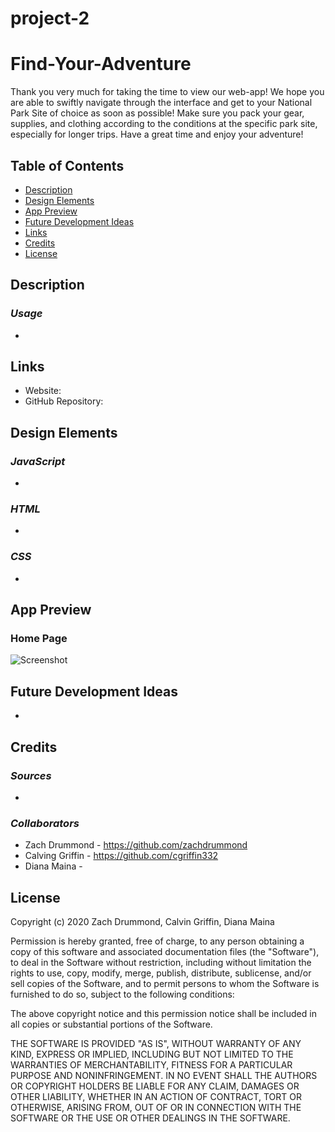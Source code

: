 # project-2

# Find-Your-Adventure

Thank you very much for taking the time to view our web-app! We hope you are able to swiftly navigate through the interface and get to your National Park Site of choice as soon as possible! Make sure you pack your gear, supplies, and clothing according to the conditions at the specific park site, especially for longer trips. Have a great time and enjoy your adventure!

## Table of Contents

- [Description](#Description)
- [Design Elements](#Design-Elements)
- [App Preview](#App-Preview)
- [Future Development Ideas](#Future-Development-Ideas)
- [Links](#Links)
- [Credits](#Credits)
- [License](#License)

## Description



### _Usage_

- 

## Links

- Website: 
- GitHub Repository: 

## Design Elements



### _JavaScript_

- 

### _HTML_

- 

### _CSS_
- 

## App Preview

### Home Page

![Screenshot](assets/images/FindYourAdventure1.png)

## Future Development Ideas

- 

## Credits

### _Sources_
-


### _Collaborators_

- Zach Drummond - https://github.com/zachdrummond
- Calving Griffin - https://github.com/cgriffin332
- Diana Maina - 

## License

Copyright (c) 2020 Zach Drummond, Calvin Griffin, Diana Maina

Permission is hereby granted, free of charge, to any person obtaining a copy
of this software and associated documentation files (the "Software"), to deal
in the Software without restriction, including without limitation the rights
to use, copy, modify, merge, publish, distribute, sublicense, and/or sell
copies of the Software, and to permit persons to whom the Software is
furnished to do so, subject to the following conditions:

The above copyright notice and this permission notice shall be included in all
copies or substantial portions of the Software.

THE SOFTWARE IS PROVIDED "AS IS", WITHOUT WARRANTY OF ANY KIND, EXPRESS OR
IMPLIED, INCLUDING BUT NOT LIMITED TO THE WARRANTIES OF MERCHANTABILITY,
FITNESS FOR A PARTICULAR PURPOSE AND NONINFRINGEMENT. IN NO EVENT SHALL THE
AUTHORS OR COPYRIGHT HOLDERS BE LIABLE FOR ANY CLAIM, DAMAGES OR OTHER
LIABILITY, WHETHER IN AN ACTION OF CONTRACT, TORT OR OTHERWISE, ARISING FROM,
OUT OF OR IN CONNECTION WITH THE SOFTWARE OR THE USE OR OTHER DEALINGS IN THE
SOFTWARE.